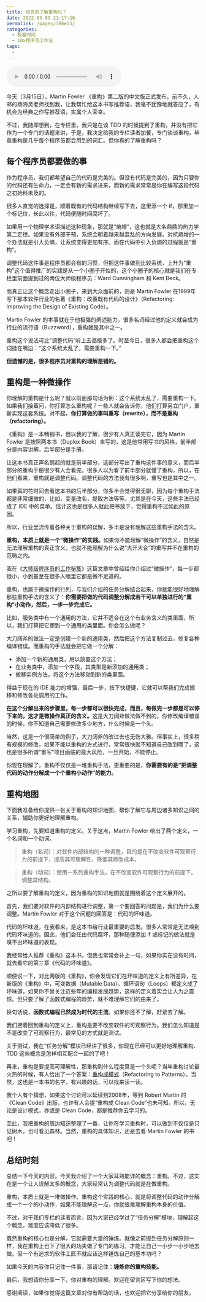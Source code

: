 ```yaml
---
title: 你真的了解重构吗？
date: 2022-03-09 21:17:16
permalink: /pages/186e23/
categories:
  - 极客时间
  - 10x程序员工作法
tags:
  - 
---
```

<audio title="加餐.你真的了解重构吗？" src="https://static001.geekbang.org/resource/audio/2a/ff/2ab333a584e2e781fd5f27fae7bdfbff.mp3" controls="controls"></audio> 
<p>今天（3月15日），Martin Fowler 《重构》第二版的中文版正式发布。前不久，人邮的杨海灵老师找到我，让我帮忙给这本书写推荐语，我毫不犹豫地就答应了，有机会为经典之作写推荐语，实属个人荣幸。</p><p>不过，我随即想到，在专栏里，我只是在谈 TDD 的时候提到了重构，并没有把它作为一个专门的话题来讲，于是，我决定给我的专栏读者加餐，专门谈谈重构，毕竟重构是几乎每个程序员都会用到的词汇。但你真的了解重构吗？</p><h2>每个程序员都要做的事</h2><p>作为程序员，我们都希望自己的代码是完美的。但没有代码是完美的，因为只要你的代码还有生命力，一定会有新的需求进来，而新的需求常常是你在编写这段代码之初始料未及的。</p><p>很多人直觉的选择是，顺着既有的代码结构继续写下去，这里添一个 if，那里加一个标记位，长此以往，代码便随时间腐坏了。</p><p>如果用一个物理学术语描述这种现象，那就是“熵增”，这也就是大名鼎鼎的热力学第二定律。如果没有外部干预，系统会朝着越来越混乱的方向发展。对抗熵增的一个办法就是引入负熵，让系统变得更加有序。而在代码中引入负熵的过程就是“重构”。</p><p>调整代码这件事是程序员都会有的习惯，但把这件事做到比较系统，上升为“重构”这个值得推广的实践是从一个小圈子开始的，这个小圈子的核心就是我们在专栏里前面提到过的两位大师级程序员：Ward Cunningham 和 Kent Beck。</p><!-- [[[read_end]]] --><p>而真正让这个概念走出小圈子，来到大众面前的，则是 Martin Fowler 在1999年写下那本软件行业的名著《重构：改善既有代码的设计》（Refactoring: Improving the Design of Existing Code）。</p><p>Martin Fowler 的本事就在于他极强的阐述能力，很多名词经过他的定义就会成为行业的流行语（Buzzword），重构就是其中之一。</p><p>重构这个说法可比“调整代码”听上去高级多了。时至今日，很多人都会把重构这个词挂在嘴边：“这个系统太乱了，需要重构一下。”</p><p><strong>但遗憾的是，很多程序员对重构的理解是错的。</strong></p><h2>重构是一种微操作</h2><p>你理解的重构是什么呢？就以前面那句话为例：这个系统太乱了，需要重构一下。如果我们接着问，你打算怎么重构呢？一些人就会告诉你，他们打算另立门户，重新实现这套系统。对不起，<strong>你打算做的事叫重写（rewrite），而不是重构（refactoring）。</strong></p><p>《重构》是一本畅销书，但以我的了解，很少有人真正读完它，因为 Martin Fowler 是按照两本书（Duplex Book）来写的，这是他常用写书的风格，前半部分是内容讲解，后半部分是手册。</p><p>让这本书真正声名鹊起的就是前半部分，这部分写出了重构这件事的意义，而后半部分的重构手册很少有人会看完。很多人以为看了前半部分就懂了重构，所以，在他们看来，重构就是调整代码。调整代码的方法我有很多啊，重写也是其中之一。</p><p>如果真的花时间去看这本书的后半部分，你多半会觉得很无聊，因为每个重构手法都是非常细微的，比如，变量改名，提取方法等等。尤其是在今天，这些手法已经成了 IDE 中的菜单。估计这也是很多人就此把书放下，觉得重构不过如此的原因。</p><p>所以，行业里流传着各种关于重构的误解，多半是没有理解这些重构手法的含义。</p><p><strong>重构，本质上就是一个“微操作”的实践。</strong>如果你不能理解“微操作”的含义，自然是无法理解重构的真正含义，也就不能理解为什么说“大开大合”的重写并不在重构的范畴之内。</p><p>我在《<a href="http://time.geekbang.org/column/article/78507">大师级程序员的工作秘笈</a>》这篇文章中曾经给你介绍过“微操作”，每一步都很小，小到甚至在很多人眼里它都是微不足道的。</p><p>重构，也属于微操作的行列，与我们介绍的任务分解结合起来，你就能很好地理解那些重构手法的含义了：<strong>你需要把做的代码调整分解成若干可以单独进行的“重构”小动作，然后，一步一步完成它。</strong></p><p>比如，服务类中有一个通用的方法，它并不适合在这个有业务含义的类里面，所以，我们打算把它挪到一个通用的类里面。你会怎么做呢？</p><p>大刀阔斧的做法一定是创建一个新的通用类，然后把这个方法复制过去，修复各种编译错误。而重构的手法就会把它做一个分解：</p><ul>
<li>添加一个新的通用类，用以放置这个方法；</li>
<li>在业务类中，添加一个字段，其类型是新添加的通用类；</li>
<li>搬移实例方法，将这个方法移动到新的类里面。</li>
</ul><p>得益于现在的 IDE 能力的增强，最后一步，按下快捷键，它就可以帮我们完成搬移和修改各处调用的工作。</p><p><strong>在这个分解出来的步骤里，每一步都可以很快完成，而且，每做完一步都是可以停下来的，这才是微操作真正的含义。</strong>这是大刀阔斧做法做不到的，你修改编译错误的时候，你不知道自己需要修改多少地方，什么时候是一个头。</p><p>当然，这是一个很简单的例子，大刀阔斧的改过去也无伤大雅。但事实上，很多稍有规模的修改，如果不能以重构的方式进行，常常很快就不知道自己改到哪了，这也是很多所谓“重写”项目面临的最大风险，一旦开始，不能停止。</p><p>你现在理解了，重构不仅仅是一堆重构手法，更重要的是，<strong>你需要有的是“把调整代码的动作分解成一个个重构小动作”的能力。</strong></p><h2>重构地图</h2><p>下面我准备给你提供一张关于重构的知识地图，帮你了解它与周边诸多知识之间的关系，辅助你更好地理解重构。</p><p>学习重构，先要知道重构的定义。关于这点，Martin Fowler 给出了两个定义，一个名词和一个动词。</p><blockquote>
<p>重构（名词）：对软件内部结构的一种调整，目的是在不改变软件可观察行为的前提下，提高其可理解性，降低其修改成本。</p>
</blockquote><blockquote>
<p>重构（动词）：使用一系列重构手法，在不改变软件可观察行为的前提下，调整其结构。</p>
</blockquote><p>之所以要了解重构的定义，因为重构的知识地图就是围绕着这个定义展开的。</p><p>首先，我们要对软件的内部结构进行调整，第一个要回答的问题是，我们为什么要调整。Martin Fowler 对于这个问题的回答是：代码的坏味道。</p><p>代码的坏味道，在我看来，是这本书给行业最重要的启发。很多人常常是无法嗅到代码坏味道的，因此，他们会任由代码腐坏，那种随便添加 if 或标记的做法就是嗅不出坏味道的表现。</p><p>我经常给人推荐《重构》这本书，但我也常常会补上一句，如果你实在没有时间，就去看它的第三章《代码的坏味道》。</p><p>顺便说一下，对比两版的《重构》，你会发现它们在坏味道的定义上有所差异，在新版的《重构》中，可变数据（Mutable Data）、循环语句（Loops）都定义成了坏味道，如果你不曾关注近些年的编程发展趋势，这样的定义着实会让人为之震惊。但只要了解了函数式编程的趋势，就不难理解它们的由来了。</p><p>换句话说，<strong>函数式编程已然成为时代的主流</strong>。如果你还不了解，赶紧去了解。</p><p>我们接着回到重构的定义上，重构是要不改变软件的可观察行为。我们怎么知道是不是改变了可观察行为，最常见的方式就是测试。</p><p>关于测试，我在“任务分解”模块已经讲了很多，你现在已经可以更好地理解重构、TDD 这些概念是怎样相互配合一起的了吧！</p><p>再来，重构是要提高可理解性，那重构到什么程度算是一个头呢？当年重构讨论最火热的时候，有人给出了一个答案：<a href="http://book.douban.com/subject/1917706/">重构成模式</a>（Refactoring to Patterns）。当然，这也是一本书的名字，有兴趣的话，可以找来读一读。</p><p>我个人有个猜想，如果这个讨论可以延续到2008年，等到 Robert Martin 的《Clean Code》出版，也许有人会提“重构成 Clean Code”也未可知。所以，无论是设计模式，亦或是 Clean Code，都是推荐你去学习的。</p><p>至此，我把重构的周边知识整理了一番，让你在学习重构时，可以做到不仅仅是只见树木，也可看见森林。当然，重构的具体知识，还是去看 Martin Fowler  的书吧！</p><h2>总结时刻</h2><p>总结一下今天的内容。今天我介绍了一个大家耳熟能详的概念：重构。不过，这实在是一个让人误解太多的概念，大家经常认为调整代码就是在做重构。</p><p>重构，本质上就是一堆微操作。重构这个实践的核心，就是将调整代码的动作分解成一个一个的小动作，如果不能理解这一点，你就很难理解重构本身的价值。</p><p>不过，对于我们专栏的读者而言，因为大家已经学过了“任务分解”模块，理解起这个概念，难度应该降低了很多。</p><p>既然重构的核心也是分解，它就需要大量的锤炼。就像之前提到任务分解原则一样，我在重构上也下了很大的功夫做了专门的练习，才能让自己一小步一小步地去做。但一个有追求的软件工匠不就应该这样锤炼自己的基本功吗？</p><p>如果今天的内容你只记住一件事，那请记住：<strong>锤炼你的重构技能。</strong></p><p>最后，我想请你分享一下，你对重构的理解。欢迎在留言区写下你的想法。</p><p>感谢阅读，如果你觉得这篇文章对你有帮助的话，也欢迎把它分享给你的朋友。</p><p></p>